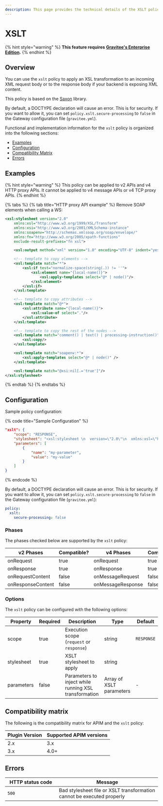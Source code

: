 ```yaml
---
description: This page provides the technical details of the XSLT policy
---
```


# XSLT

{% hint style="warning" %}
**This feature requires** [**Gravitee's Enterprise Edition**](../../overview/ee-vs-oss/)**.**
{% endhint %}

## Overview

You can use the `xslt` policy to apply an XSL transformation to an incoming XML request body or to the response body if your backend is exposing XML content.

This policy is based on the [Saxon](https://sourceforge.net/projects/saxon/) library.

By default, a DOCTYPE declaration will cause an error. This is for security. If you want to allow it, you can set `policy.xslt.secure-processing` to `false` in the Gateway configuration file (`gravitee.yml`).

Functional and implementation information for the `xslt` policy is organized into the following sections:

* [Examples](xslt.md#examples)
* [Configuration](xslt.md#configuration)
* [Compatibility Matrix](xslt.md#compatibility-matrix)
* [Errors](xslt.md#errors)

## Examples

{% hint style="warning" %}
This policy can be applied to v2 APIs and v4 HTTP proxy APIs. It cannot be applied to v4 message APIs or v4 TCP proxy APIs.
{% endhint %}

{% tabs %}
{% tab title="HTTP proxy API example" %}
Remove SOAP elements when calling a WS:

```xml
<xsl:stylesheet version="2.0"
    xmlns:xsl="http://www.w3.org/1999/XSL/Transform"
    xmlns:xsi="http://www.w3.org/2001/XMLSchema-instance"
    xmlns:soapenv="http://schemas.xmlsoap.org/soap/envelope/"
    xmlns:fn="http://www.w3.org/2005/xpath-functions"
    exclude-result-prefixes="fn xsl">

    <xsl:output method="xml" version="1.0" encoding="UTF-8" indent="yes" />

    <!-- template to copy elements -->
    <xsl:template match="*">
        <xsl:if test="normalize-space(string(.)) != ''">
            <xsl:element name="{local-name()}">
                <xsl:apply-templates select="@* | node()"/>
            </xsl:element>
        </xsl:if>
    </xsl:template>

    <!-- template to copy attributes -->
    <xsl:template match="@*">
        <xsl:attribute name="{local-name()}">
            <xsl:value-of select="."/>
        </xsl:attribute>
    </xsl:template>

    <!-- template to copy the rest of the nodes -->
    <xsl:template match="comment() | text() | processing-instruction()">
        <xsl:copy/>
    </xsl:template>

    <xsl:template match="soapenv:*">
        <xsl:apply-templates select="@* | node()" />
    </xsl:template>

    <xsl:template match="@xsi:nil[.='true']"/>
</xsl:stylesheet>
```
{% endtab %}
{% endtabs %}

## Configuration

Sample policy configuration:

{% code title="Sample Configuration" %}
```json
"xslt": {
    "scope": "RESPONSE",
    "stylesheet": "<xsl:stylesheet \n  version=\"2.0\"\n  xmlns:xsl=\"http://www.w3.org/1999/XSL/Transform\"\n  xmlns:xsi=\"http://www.w3.org/2001/XMLSchema-instance\"   xmlns:soapenv=\"http://schemas.xmlsoap.org/soap/envelope/\" xmlns:fn=\"http://www.w3.org/2005/xpath-functions\" exclude-result-prefixes=\"fn xsl\">\n  <xsl:output method=\"xml\" version=\"1.0\" encoding=\"UTF-8\" indent=\"yes\"/>\n\n  <!-- template to copy elements -->\n    <xsl:template match=\"*\">\n<xsl:if test=\"normalize-space(string(.)) != ''\">\n        <xsl:element name=\"{local-name()}\">\n            <xsl:apply-templates select=\"@* | node()\"/>\n        </xsl:element>\n</xsl:if>\n    </xsl:template>\n\n    <!-- template to copy attributes -->\n    <xsl:template match=\"@*\">\n        <xsl:attribute name=\"{local-name()}\">\n            <xsl:value-of select=\".\"/>\n        </xsl:attribute>\n    </xsl:template>\n\n    <!-- template to copy the rest of the nodes -->\n    <xsl:template match=\"comment() | text() | processing-instruction()\">\n        <xsl:copy/>\n    </xsl:template>\n\n  <xsl:template match=\"soapenv:*\">\n    <xsl:apply-templates select=\"@* | node()\" />\n  </xsl:template>\n\n  <xsl:template match=\"@xsi:nil[.='true']\"/>\n</xsl:stylesheet>",
    "parameters": [
        {
            "name": "my-parameter",
            "value": "my-value"
        }
    ]
}
```
{% endcode %}

By default, a DOCTYPE declaration will cause an error. This is for security. If you want to allow it, you can set `policy.xslt.secure-processing` to `false` in the Gateway configuration file (`gravitee.yml`):

```yaml
policy:
  xslt:
    secure-processing: false
```

### Phases

The phases checked below are supported by the `xslt` policy:

<table data-full-width="false"><thead><tr><th width="209">v2 Phases</th><th width="134" data-type="checkbox">Compatible?</th><th width="196.41136671177264">v4 Phases</th><th data-type="checkbox">Compatible?</th></tr></thead><tbody><tr><td>onRequest</td><td>true</td><td>onRequest</td><td>true</td></tr><tr><td>onResponse</td><td>true</td><td>onResponse</td><td>true</td></tr><tr><td>onRequestContent</td><td>false</td><td>onMessageRequest</td><td>false</td></tr><tr><td>onResponseContent</td><td>false</td><td>onMessageResponse</td><td>false</td></tr></tbody></table>

### Options

The `xslt` policy can be configured with the following options:

<table><thead><tr><th width="148">Property</th><th data-type="checkbox">Required</th><th width="205">Description</th><th width="135">Type</th><th>Default</th></tr></thead><tbody><tr><td>scope</td><td>true</td><td>Execution scope (<code>request</code> or <code>response</code>)</td><td>string</td><td><code>RESPONSE</code></td></tr><tr><td>stylesheet</td><td>true</td><td>XSLT stylesheet to apply</td><td>string</td><td></td></tr><tr><td>parameters</td><td>false</td><td>Parameters to inject while running XSL transformation</td><td>Array of XSLT parameters</td><td>-</td></tr></tbody></table>

## Compatibility matrix

The following is the compatibility matrix for APIM and the `xslt` policy:

<table data-full-width="false"><thead><tr><th>Plugin Version</th><th>Supported APIM versions</th></tr></thead><tbody><tr><td>2.x</td><td>3.x</td></tr><tr><td>3.x</td><td>4.0+</td></tr></tbody></table>

## Errors

<table data-full-width="false"><thead><tr><th width="188.5">HTTP status code</th><th width="387">Message</th></tr></thead><tbody><tr><td><code>500</code></td><td>Bad stylesheet file or XSLT transformation cannot be executed properly</td></tr></tbody></table>
